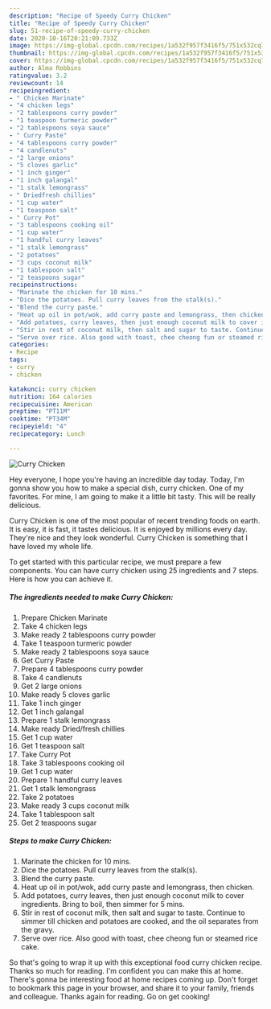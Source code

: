 ```yaml
---
description: "Recipe of Speedy Curry Chicken"
title: "Recipe of Speedy Curry Chicken"
slug: 51-recipe-of-speedy-curry-chicken
date: 2020-10-16T20:21:09.733Z
image: https://img-global.cpcdn.com/recipes/1a532f957f3416f5/751x532cq70/curry-chicken-resipi-foto-utama.jpg
thumbnail: https://img-global.cpcdn.com/recipes/1a532f957f3416f5/751x532cq70/curry-chicken-resipi-foto-utama.jpg
cover: https://img-global.cpcdn.com/recipes/1a532f957f3416f5/751x532cq70/curry-chicken-resipi-foto-utama.jpg
author: Alma Robbins
ratingvalue: 3.2
reviewcount: 14
recipeingredient:
- " Chicken Marinate"
- "4 chicken legs"
- "2 tablespoons curry powder"
- "1 teaspoon turmeric powder"
- "2 tablespoons soya sauce"
- " Curry Paste"
- "4 tablespoons curry powder"
- "4 candlenuts"
- "2 large onions"
- "5 cloves garlic"
- "1 inch ginger"
- "1 inch galangal"
- "1 stalk lemongrass"
- " Driedfresh chillies"
- "1 cup water"
- "1 teaspoon salt"
- " Curry Pot"
- "3 tablespoons cooking oil"
- "1 cup water"
- "1 handful curry leaves"
- "1 stalk lemongrass"
- "2 potatoes"
- "3 cups coconut milk"
- "1 tablespoon salt"
- "2 teaspoons sugar"
recipeinstructions:
- "Marinate the chicken for 10 mins."
- "Dice the potatoes. Pull curry leaves from the stalk(s)."
- "Blend the curry paste."
- "Heat up oil in pot/wok, add curry paste and lemongrass, then chicken."
- "Add potatoes, curry leaves, then just enough coconut milk to cover ingredients. Bring to boil, then simmer for 5 mins."
- "Stir in rest of coconut milk, then salt and sugar to taste. Continue to simmer till chicken and potatoes are cooked, and the oil separates from the gravy."
- "Serve over rice. Also good with toast, chee cheong fun or steamed rice cake."
categories:
- Recipe
tags:
- curry
- chicken

katakunci: curry chicken 
nutrition: 164 calories
recipecuisine: American
preptime: "PT11M"
cooktime: "PT34M"
recipeyield: "4"
recipecategory: Lunch

---
```



![Curry Chicken](https://img-global.cpcdn.com/recipes/1a532f957f3416f5/751x532cq70/curry-chicken-resipi-foto-utama.jpg)

Hey everyone, I hope you're having an incredible day today. Today, I'm gonna show you how to make a special dish, curry chicken. One of my favorites. For mine, I am going to make it a little bit tasty. This will be really delicious.

Curry Chicken is one of the most popular of recent trending foods on earth. It is easy, it is fast, it tastes delicious. It is enjoyed by millions every day. They're nice and they look wonderful. Curry Chicken is something that I have loved my whole life.




To get started with this particular recipe, we must prepare a few components. You can have curry chicken using 25 ingredients and 7 steps. Here is how you can achieve it.

<!--inarticleads1-->

##### The ingredients needed to make Curry Chicken:

1. Prepare  Chicken Marinate
1. Take 4 chicken legs
1. Make ready 2 tablespoons curry powder
1. Take 1 teaspoon turmeric powder
1. Make ready 2 tablespoons soya sauce
1. Get  Curry Paste
1. Prepare 4 tablespoons curry powder
1. Take 4 candlenuts
1. Get 2 large onions
1. Make ready 5 cloves garlic
1. Take 1 inch ginger
1. Get 1 inch galangal
1. Prepare 1 stalk lemongrass
1. Make ready  Dried/fresh chillies
1. Get 1 cup water
1. Get 1 teaspoon salt
1. Take  Curry Pot
1. Take 3 tablespoons cooking oil
1. Get 1 cup water
1. Prepare 1 handful curry leaves
1. Get 1 stalk lemongrass
1. Take 2 potatoes
1. Make ready 3 cups coconut milk
1. Take 1 tablespoon salt
1. Get 2 teaspoons sugar




<!--inarticleads2-->

##### Steps to make Curry Chicken:

1. Marinate the chicken for 10 mins.
1. Dice the potatoes. Pull curry leaves from the stalk(s).
1. Blend the curry paste.
1. Heat up oil in pot/wok, add curry paste and lemongrass, then chicken.
1. Add potatoes, curry leaves, then just enough coconut milk to cover ingredients. Bring to boil, then simmer for 5 mins.
1. Stir in rest of coconut milk, then salt and sugar to taste. Continue to simmer till chicken and potatoes are cooked, and the oil separates from the gravy.
1. Serve over rice. Also good with toast, chee cheong fun or steamed rice cake.




So that's going to wrap it up with this exceptional food curry chicken recipe. Thanks so much for reading. I'm confident you can make this at home. There's gonna be interesting food at home recipes coming up. Don't forget to bookmark this page in your browser, and share it to your family, friends and colleague. Thanks again for reading. Go on get cooking!
